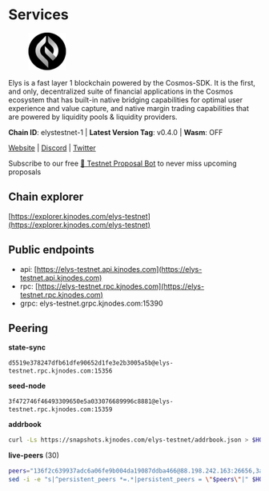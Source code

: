 # Services

<figure><img src="https://raw.githubusercontent.com/kj89/cosmos-images/main/logos/elys.png" alt=""><figcaption></figcaption></figure>

Elys is a fast layer 1 blockchain powered by the Cosmos-SDK.  It is the first, and only, decentralized suite of financial  applications in the Cosmos ecosystem that has built-in native  bridging capabilities for optimal user experience and value  capture, and native margin trading capabilities that are  powered by liquidity pools & liquidity providers.

**Chain ID**: elystestnet-1 | **Latest Version Tag**: v0.4.0 | **Wasm**: OFF

[Website](https://elys.network) | [Discord](https://discord.gg/R9Gr6Vh7vC) | [Twitter](https://twitter.com/elys_network)



Subscribe to our free [🤖 Testnet Proposal Bot](https://t.me/kjnodes_testnet_proposal_bot) to never miss upcoming proposals


## Chain explorer
[https://explorer.kjnodes.com/elys-testnet](https://explorer.kjnodes.com/elys-testnet)

## Public endpoints

* api: [https://elys-testnet.api.kjnodes.com](https://elys-testnet.api.kjnodes.com)
* rpc: [https://elys-testnet.rpc.kjnodes.com](https://elys-testnet.rpc.kjnodes.com)
* grpc: elys-testnet.grpc.kjnodes.com:15390

## Peering

**state-sync**

```text
d5519e378247dfb61dfe90652d1fe3e2b3005a5b@elys-testnet.rpc.kjnodes.com:15356
```

**seed-node**

```text
3f472746f46493309650e5a033076689996c8881@elys-testnet.rpc.kjnodes.com:15359
```

**addrbook**
```bash
curl -Ls https://snapshots.kjnodes.com/elys-testnet/addrbook.json > $HOME/.elys/config/addrbook.json
```

**live-peers** (30)
```bash
peers="136f2c639937adc6a06fe9b004da19087ddba466@88.198.242.163:26656,3a69f577b14bb5e3829489881cc80841b785e092@116.203.129.0:26656,0ea4e8352215aad85ff33a20a3bf4acf49070662@64.226.117.34:21956,d5519e378247dfb61dfe90652d1fe3e2b3005a5b@65.109.68.190:53656,55b38f49cf89235b7e193b1c9880a8e77316f6a6@167.235.7.34:57656,5f15c422f789fb7c1929f859006d43c27aa61ec0@31.220.84.183:27656,e4b07652c318b08357e5796431982169789ce2c5@159.65.32.10:21956,1cd3163afca4ad48949afdf6f18133fd3181e303@65.108.40.46:57656,8dd419e6ed9117dbc793a1a59f7eca3d2c615fb3@65.109.157.236:60556,cdf9ae8529aa00e6e6703b28f3dcfdd37e07b27c@37.187.154.66:26656,fec2dfd0a7e0e174e90755eb60c750f5ccc43b40@199.175.98.115:53656,8aa0021c45a64f736e2192f5e520c768bc9fbae2@46.101.132.190:26656,b06c8ad5bb82d577acd0060242e225980db88377@65.108.225.70:26656,587e0c84a487b2e0782e5d9b80ded838db9512b9@78.110.161.68:26656,a346d8325a9c3cd40e32236eb6de031d1a2d895e@95.217.107.96:26156,fed5ba77a69a4e75f44588f794999e9ca0c6b440@45.67.217.22:21956,147683d8ae2c34281fc73d6a9f6cedd5f28a15ed@185.216.203.176:21956,6b47fa2a93928cbe736853849887f111668d20a7@65.109.175.192:26656,78aa6b222ae1f619bef03a9d98cb958dfcccc3a8@46.4.5.45:22056,b311e76cf8f66f52d144e1640471d49845c71ff9@108.175.1.36:21956,00c65e06302fb35a1064d9aa4e528aaf98925aa8@65.108.105.48:22056,1092d9a9508053d6936661ebc5708d0d8d360e3e@193.26.159.34:10656,3f30f68cb08e4dae5dd76c5ce77e6e1a15084346@212.95.51.215:56656,5c2a752c9b1952dbed075c56c600c3a79b58c395@178.211.139.77:27296,db03e6915cad62b2646ae72566ed19074a7707b6@95.217.144.107:22056,d986a31287d999efa5f7962d363cec25de6c45e0@65.21.134.243:26675,ae7191b2b922c6a59456588c3a262df518b0d130@65.108.231.124:38656,15263a87a09f90ba71d35cbddf17ff5178e9b133@65.21.225.10:40656,09bf7359f3d2b8ef05d328d89019204d6627f4a4@94.16.117.238:24656,3dd9e0f4f106cba1fa12c74927dd9b2ff80d80ef@65.108.200.60:33656"
sed -i -e "s|^persistent_peers *=.*|persistent_peers = \"$peers\"|" $HOME/.elys/config/config.toml
```
